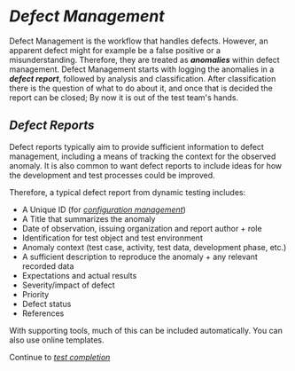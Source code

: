 # *Defect Management*

Defect Management is the workflow that handles defects. However, an apparent defect might for example be a false positive or a misunderstanding. Therefore, they are treated as ***anomalies*** within defect management. Defect Management starts with logging the anomalies in a ***defect report***, followed by analysis and classification. After classification there is the question of what to do about it, and once that is decided the report can be closed; By now it is out of the test team's hands.

## *Defect Reports*

Defect reports typically aim to provide sufficient information to defect management, including a means of tracking the context for the observed anomaly. It is also common to want defect reports to include ideas for how the development and test processes could be improved.

Therefore, a typical defect report from dynamic testing includes:
* A Unique ID (for *[configuration management](/0/1.Core_Concepts.md#configuration-management)*)
* A Title that summarizes the anomaly
* Date of observation, issuing organization and report author + role
* Identification for test object and test environment
* Anomaly context (test case, activity, test data, development phase, etc.)
* A sufficient description to reproduce the anomaly + any relevant recorded data
* Expectations and actual results
* Severity/impact of defect
* Priority
* Defect status
* References

With supporting tools, much of this can be included automatically. You can also use online templates.

Continue to *[test completion](/3/2.Test_Completion.md)*